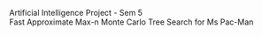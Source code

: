 Artificial Intelligence Project - Sem 5<br/>
Fast Approximate Max-n Monte Carlo Tree Search for Ms Pac-Man
